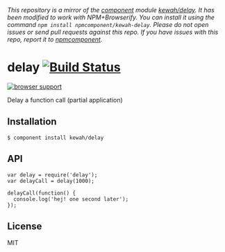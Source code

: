 *This repository is a mirror of the [component](http://component.io) module [kewah/delay](http://github.com/kewah/delay). It has been modified to work with NPM+Browserify. You can install it using the command `npm install npmcomponent/kewah-delay`. Please do not open issues or send pull requests against this repo. If you have issues with this repo, report it to [npmcomponent](https://github.com/airportyh/npmcomponent).*

# delay [![Build Status](https://travis-ci.org/kewah/delay.png?branch=master)](https://travis-ci.org/kewah/delay)
[![browser support](https://ci.testling.com/kewah/delay.png)](https://ci.testling.com/kewah/delay)

  Delay a function call (partial application)

## Installation

    $ component install kewah/delay

## API

  	var delay = require('delay');
  	var delayCall = delay(1000);

  	delayCall(function() {
  	  console.log('hej! one second later');
  	});

## License

  MIT
